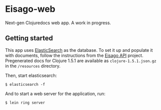 # Eisago-web

Next-gen Clojuredocs web app. A work in progress.

## Getting started
This app uses [ElasticSearch](http://www.elasticsearch.org/) as the database.
To set it up and populate it with documents, follow the instructions from the
[Eisago API](https://github.com/clojuredocs/web) project. Pregenerated docs
for Clojure 1.5.1 are available as `clojure-1.5.1.json.gz` in the `/resources` directory.

Then, start elasticsearch:

    $ elasticsearch -f

And to start a web server for the application, run:

    $ lein ring server